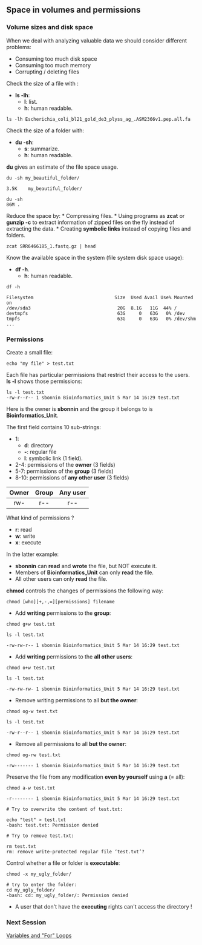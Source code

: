 <h2>Space in volumes and permissions</h2>

<h3>Volume sizes and disk space</h3>

When we deal with analyzing valuable data we should consider different problems:
* Consuming too much disk space
* Consuming too much memory
* Corrupting / deleting files

Check the size of a file with :
* **ls -lh**: 
	* **l**: list.
	* **h**: human readable.

```{bash}
ls -lh Escherichia_coli_bl21_gold_de3_plyss_ag_.ASM2366v1.pep.all.fa 
```

Check the size of a folder with:
* **du -sh**: 
	* **s**: summarize.
	* **h**: human readable.

**du** gives an estimate of the file space usage.

```{bash}
du -sh my_beautiful_folder/

3.5K	my_beautiful_folder/

du -sh 
86M	.
```

Reduce the space by:
	* Compressing files.
	* Using programs as **zcat** or **gunzip -c** to extract information of zipped files on the fly instead of extracting the data.
	* Creating **symbolic links** instead of copying files and folders.

```{bash}
zcat SRR6466185_1.fastq.gz | head
```

Know the available space in the system (file system disk space usage):
* **df -h**. 
	* **h**: human readable.

```{bash}
df -h

Filesystem                              Size  Used Avail Use% Mounted on
/dev/sda3                                20G  8.1G   11G  44% /
devtmpfs                                 63G     0   63G   0% /dev
tmpfs                                    63G     0   63G   0% /dev/shm
...
```

<h3>Permissions</h3>

Create a small file:
```{bash}
echo "my file" > test.txt
```

Each file has particular permissions that restrict their access to the users. <br>
**ls -l** shows those permissions:

```{bash}
ls -l test.txt
-rw-r--r-- 1 sbonnin Bioinformatics_Unit 5 Mar 14 16:29 test.txt
```
Here is the owner is **sbonnin** and the group it belongs to is **Bioinformatics_Unit**.<br>

The first field contains 10 sub-strings:
* 1: 
	* **d**: directory
	* **-**: regular file
	* **l**: symbolic link (1 field). 
* 2-4: permissions of the **owner** (3 fields)
* 5-7: permissions of the **group** (3 fields)
* 8-10: permissions of **any other user** (3 fields)

|Owner|Group|Any user|
| :---:  | :---:  | :---:  |
|rw-|r--|r--|

What kind of permissions ?
* **r**: read
* **w**: write
* **x**: execute

In the latter example:
* **sbonnin** can **read** and **wrote** the file, but NOT execute it.
* Members of **Bioinformatics_Unit** can only **read** the file.
* All other users can only **read** the file.

**chmod** controls the changes of permissions the following way:

```
chmod [who][+,-,=][permissions] filename
```

* Add **writing** permissions to the **group**:

```{bash}
chmod g+w test.txt

ls -l test.txt

-rw-rw-r-- 1 sbonnin Bioinformatics_Unit 5 Mar 14 16:29 test.txt
```

* Add **writing** permissions to the **all other users**:

```{bash}
chmod o+w test.txt 

ls -l test.txt

-rw-rw-rw- 1 sbonnin Bioinformatics_Unit 5 Mar 14 16:29 test.txt
```

* Remove writing permissions to all **but the owner**:

```{bash}
chmod og-w test.txt 

ls -l test.txt

-rw-r--r-- 1 sbonnin Bioinformatics_Unit 5 Mar 14 16:29 test.txt
```

* Remove all permissions to all **but the owner**:

```{bash}
chmod og-rw test.txt

-rw------- 1 sbonnin Bioinformatics_Unit 5 Mar 14 16:29 test.txt
```

Preserve the file from any modification **even by yourself** using **a** (= all):

```{bash}
chmod a-w test.txt 

-r-------- 1 sbonnin Bioinformatics_Unit 5 Mar 14 16:29 test.txt

# Try to overwrite the content of test.txt:

echo "test" > test.txt
-bash: test.txt: Permission denied

# Try to remove test.txt:

rm test.txt
rm: remove write-protected regular file ‘test.txt’?
```

Control whether a file or folder is **executable**:

```{bash}
chmod -x my_ugly_folder/

# try to enter the folder:
cd my_ugly_folder/
-bash: cd: my_ugly_folder/: Permission denied
```

* A user that don't have the **executing** rights can't access the directory !


<h3>Next Session</h3>

[Variables and "For" Loops](https://biocorecrg.github.io/advanced_linux_2019/var_for)


